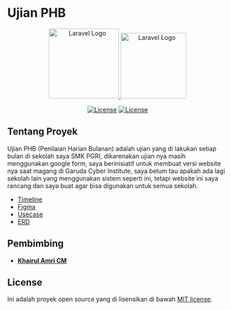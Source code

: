 # Ujian PHB

<p align="center">
    <a href="https://smkpgripekanbaru.sch.id/" target="_blank">
        <img src="https://raw.githubusercontent.com/Fern-Aerell/Ujian-PHB/main/rancangan/assets/logo/logo_pgri.png" width="160" alt="Laravel Logo">
    </a>
    <a href="https://garudacyberinstitute.id/" target="_blank">
        <img src="https://raw.githubusercontent.com/Fern-Aerell/Ujian-PHB/main/rancangan/assets/logo/logo_gci.png" width="150" alt="Laravel Logo">
    </a>
</p>

<p align="center">
<a href="https://github.com/Fern-Aerell/Ujian-PHB/blob/main/CHANGELOG.md"><img src="https://img.shields.io/badge/Version-0.0.10--Indev-blue" alt="License"></a>
<a href="https://github.com/Fern-Aerell/Ujian-PHB/blob/main/LICENSE"><img src="https://img.shields.io/badge/License-MIT-green" alt="License"></a>
</p>

## Tentang Proyek

Ujian PHB (Penilaian Harian Bulanan) adalah ujian yang di lakukan setiap bulan di sekolah saya SMK PGRI, dikarenakan ujian nya masih menggunakan google form, saya berinisiatif untuk membuat versi website nya saat magang di Garuda Cyber Institute, saya belum tau apakah ada lagi sekolah lain yang menggunakan sistem seperti ini, tetapi website ini saya rancang dan saya buat agar bisa digunakan untuk semua sekolah.

- [Timeline](https://1drv.ms/x/c/c88885589ac6456f/ESZZIvSD_qdJoPkkFh5b-SgBkpI-xt9yw5KX-Q7bJoxCgA?e=TDnWrv)
- [Figma](https://www.figma.com/design/fvzpKDitjFP5J5NcBRDYGl/Ujian-PHB?node-id=0-1&t=0whqHiDn4pRJKLWa-1)
- [Usecase](https://raw.githubusercontent.com/Fern-Aerell/Ujian-PHB/refs/heads/main/rancangan/usecase/usecase.png)
- [ERD](https://raw.githubusercontent.com/Fern-Aerell/Ujian-PHB/3172dc168032c2b67e4e44ee43d18b6edee6fbfe/rancangan/erd/erd.svg)

## Pembimbing
- **[Khairul Amri CM]()**

## License

Ini adalah proyek open source yang di lisensikan di bawah [MIT license](https://opensource.org/licenses/MIT).
